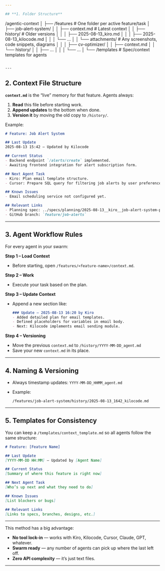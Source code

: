 ```yaml
---

## **1. Folder Structure**

```
/agentic-context
│
├── /features           # One folder per active feature/task
│   ├── job-alert-system/
│   │   ├── context.md         # Latest context
│   │   ├── history/           # Older versions
│   │   │   ├── 2025-08-13_kiro.md
│   │   │   ├── 2025-08-13_kilocode.md
│   │   │   └── ...
│   │   └── attachments/       # Any screenshots, code snippets, diagrams
│   │
│   ├── cv-optimizer/
│   │   ├── context.md
│   │   └── history/
│   │       ├── ...
│   │
│   └── ...
│
└── /templates          # Spec/context templates for agents
```

---
```


## **2. Context File Structure**

**`context.md`** is the “live” memory for that feature.
Agents always:

1. **Read** this file before starting work.
2. **Append updates** to the bottom when done.
3. **Version it** by moving the old copy to `/history/`.

Example:

```markdown
# Feature: Job Alert System

## Last Update
2025-08-13 15:42 – Updated by Kilocode

## Current Status
- Backend endpoint `/alerts/create` implemented.
- Awaiting frontend integration for alert subscription form.

## Next Agent Task
- Kiro: Plan email template structure.
- Cursor: Prepare SQL query for filtering job alerts by user preferences.

## Known Issues
- Email scheduling service not configured yet.

## Relevant Links
- Planning spec: ../specs/planning/2025-08-13__kiro__job-alert-system-plan.md
- GitHub branch: `feature/job-alerts`
```

---

## **3. Agent Workflow Rules**

For every agent in your swarm:

**Step 1 – Load Context**

* Before starting, open `/features/<feature-name>/context.md`.

**Step 2 – Work**

* Execute your task based on the plan.

**Step 3 – Update Context**

* Append a new section like:

  ```markdown
  ### Update – 2025-08-13 16:20 by Kiro
  - Added detailed plan for email templates.
  - Defined placeholders for variables in email body.
  - Next: Kilocode implements email sending module.
  ```

**Step 4 – Versioning**

* Move the previous `context.md` to `/history/YYYY-MM-DD_agent.md`
* Save your new `context.md` in its place.

---

## **4. Naming & Versioning**

* Always timestamp updates: `YYYY-MM-DD_HHMM_agent.md`
* Example:

  ```
  /features/job-alert-system/history/2025-08-13_1642_kilocode.md
  ```

---

## **5. Templates for Consistency**

You can keep a `/templates/context_template.md` so all agents follow the same structure:

```markdown
# Feature: [Feature Name]

## Last Update
[YYYY-MM-DD HH:MM] – Updated by [Agent Name]

## Current Status
[Summary of where this feature is right now]

## Next Agent Task
[Who’s up next and what they need to do]

## Known Issues
[List blockers or bugs]

## Relevant Links
[Links to specs, branches, designs, etc.]
```

---

This method has a big advantage:

* **No tool lock-in** — works with Kiro, Kilocode, Cursor, Claude, GPT, whatever.
* **Swarm ready** — any number of agents can pick up where the last left off.
* **Zero API complexity** — it’s just text files.
---
